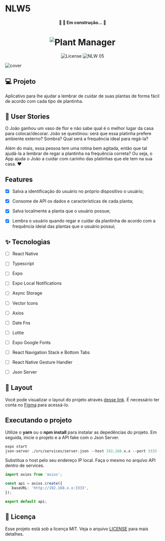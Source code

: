 # NLW5

<h4 align="center"> 
	🚧 🚀 Em construção...  🚧
</h4>


<h1 align="center">
  <img alt="Plant Manager" title="Plant Manager" src="logo.png" />
</h1>

<p align="center">
  <img alt="License" src="https://img.shields.io/static/v1?label=license&message=MIT&color=32B768&labelColor=000000">

 <img src="https://img.shields.io/static/v1?label=NLW&message=05&color=32B768&labelColor=000000" alt="NLW 05" />
</p>


![cover](capa.png?style=flat)


## 💻 Projeto
Aplicativo para lhe ajudar a lembrar de cuidar de suas plantas de forma fácil de acordo com cada tipo de plantinha.


## 👥 User Stories
O João ganhou um vaso de flor e não sabe qual é o melhor lugar da casa para colocar/decorar. 
João se questinou: será que essa platinha prefere ambiente externo? Sombra? Qual será a frequência ideal para regá-la? 


Além do mais, essa pessoa tem uma rotina bem agitada, então que tal ajudá-la a lembrar de regar a plantinha na frequência correta? 
Ou seja, o App ajuda o João a cuidar com carinho das platinhas que ele tem na sua casa. :heart:


## Features 

-   [X] Salva a identificação do usuário no próprio dispositivo o usuário;
-   [X] Consome de API os dados e características de cada planta;
-   [X] Salva localmente a planta que o usuário possue;
-   [X] Lembra o usuário quando regar e cuidar da plantinha de acordo com a frequência ideial das plantas que o usuário possui;


## ✨ Tecnologias

-   [ ] React Native
-   [ ] Typescript
-   [ ] Expo
-   [ ] Expo Local Notifications
-   [ ] Async Storage
-   [ ] Vector Icons
-   [ ] Axios
-   [ ] Date Fns
-   [ ] Lottie
-   [ ] Expo Google Fonts
-   [ ] React Navigation Stack e Bottom Tabs
-   [ ] React Native Gesture Handler
-   [ ] Json Server


## 🔖 Layout

Você pode visualizar o layout do projeto através [desse link](https://www.figma.com/file/IhQRtrOZdu3TrvkPYREzOy/PlantManager/duplicate). É necessário ter conta no [Figma](http://figma.com/) para acessá-lo.


## Executando o projeto

Utilize o **yarn** ou o **npm install** para instalar as depedências do projeto.
Em seguida, inicie o projeto e a API fake com o Json Server.

```cl
expo start
json-server ./src/services/server.json --host 192.168.x.x --port 3333 --delay 700
```

 Substitua o host pelo seu endereço IP local. Faça o mesmo no arquivo API dentro de services.
 
 
 ```ts
 import axios from 'axios';

const api = axios.create({
    baseURL: 'http://192.168.x.x:3333',
});

export default api;
```


## 📄 Licença

Esse projeto está sob a licença MIT. Veja o arquivo [LICENSE](LICENSE.md) para mais detalhes.
